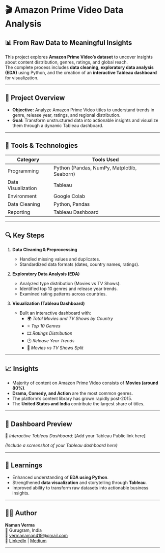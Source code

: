 # 🎬 Amazon Prime Video Data Analysis  

## 📊 From Raw Data to Meaningful Insights  
This project explores **Amazon Prime Video’s dataset** to uncover insights about content distribution, genres, ratings, and global reach.  
The complete process includes **data cleaning, exploratory data analysis (EDA)** using Python, and the creation of an **interactive Tableau dashboard** for visualization.  

---

## 🚀 Project Overview  
- **Objective:** Analyze Amazon Prime Video titles to understand trends in genre, release year, ratings, and regional distribution.  
- **Goal:** Transform unstructured data into actionable insights and visualize them through a dynamic Tableau dashboard.  

---

## 🧰 Tools & Technologies  
| Category | Tools Used |
|-----------|-------------|
| Programming | Python (Pandas, NumPy, Matplotlib, Seaborn) |
| Data Visualization | Tableau |
| Environment | Google Colab |
| Data Cleaning | Python, Pandas |
| Reporting | Tableau Dashboard |

---

## 🔍 Key Steps  
1. **Data Cleaning & Preprocessing**  
   - Handled missing values and duplicates.  
   - Standardized data formats (dates, country names, ratings).  

2. **Exploratory Data Analysis (EDA)**  
   - Analyzed type distribution (Movies vs TV Shows).  
   - Identified top 10 genres and release year trends.  
   - Examined rating patterns across countries.  

3. **Visualization (Tableau Dashboard)**  
   - Built an interactive dashboard with:  
     - 🌍 *Total Movies and TV Shows by Country*  
     - ⭐ *Top 10 Genres*  
     - 🎞️ *Ratings Distribution*  
     - 🕐 *Release Year Trends*  
     - 🔵 *Movies vs TV Shows Split*  

---

## 📈 Insights  
- Majority of content on Amazon Prime Video consists of **Movies (around 80%)**.  
- **Drama, Comedy, and Action** are the most common genres.  
- The platform’s content library has grown rapidly post-2015.  
- The **United States and India** contribute the largest share of titles.  

---

## 📸 Dashboard Preview  
🔗 *Interactive Tableau Dashboard:* [Add your Tableau Public link here]  

*(Include a screenshot of your Tableau dashboard here)*  

---

## 🧠 Learnings  
- Enhanced understanding of **EDA using Python**.  
- Strengthened **data visualization** and storytelling through **Tableau**.  
- Improved ability to transform raw datasets into actionable business insights.  

---

## 👨‍💻 Author  
**Naman Verma**  
📍 Gurugram, India  
📧 vermanaman419@gmail.com  
🔗 [LinkedIn](https://www.linkedin.com/in/naman419) | [Medium](https://medium.com/@vermanaman419)  

---



